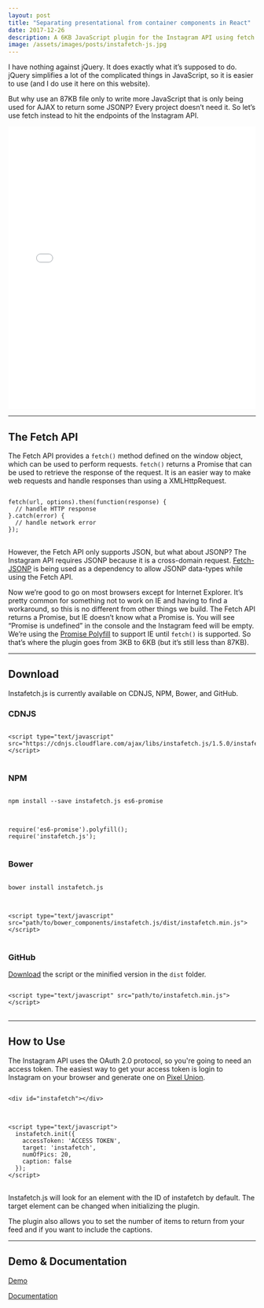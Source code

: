 ```yaml
---
layout: post
title: "Separating presentational from container components in React"
date: 2017-12-26
description: A 6KB JavaScript plugin for the Instagram API using fetch instead of jQuery.
image: /assets/images/posts/instafetch-js.jpg
---
```

<p>I have nothing against jQuery. It does exactly what it’s supposed to do. jQuery simplifies a lot of the complicated things in JavaScript, so it is easier to use (and I do use it here on this website).</p>
<p>But why use an 87KB file only to write more JavaScript that is only being used for AJAX to return some JSONP? Every project doesn’t need it. So let’s use fetch instead to hit the endpoints of the Instagram API.</p>
<div class="flex-vid">
  <iframe height="575" scrolling="no" title="Instafetch.js Example" src="//codepen.io/thomasvaeth/embed/EgwRWo/?height=265&theme-id=0&default-tab=result&embed-version=2" frameborder="no" allowtransparency="true" allowfullscreen="true" style="width: 100%;"></iframe>
</div>

<hr/>

<h2>The Fetch API</h2>
<p>The Fetch API provides a <code>fetch()</code> method defined on the window object, which can be used to perform requests. <code>fetch()</code> returns a Promise that can be used to retrieve the response of the request. It is an easier way to make web requests and handle responses than using a XMLHttpRequest.</p>
<pre>
<code>
fetch(url, options).then(function(response) {
  // handle HTTP response
}.catch(error) {
  // handle network error
});
</code>
</pre>
<p>However, the Fetch API only supports JSON, but what about JSONP? The Instagram API requires JSONP because it is a cross-domain request. <a href="https://github.com/camsong/fetch-jsonp" target="_blank">Fetch-JSONP</a> is being used as a dependency to allow JSONP data-types while using the Fetch API.</p>
<p>Now we’re good to go on most browsers except for Internet Explorer. It’s pretty common for something not to work on IE and having to find a workaround, so this is no different from other things we build. The Fetch API returns a Promise, but IE doesn’t know what a Promise is. You will see “Promise is undefined” in the console and the Instagram feed will be empty. We’re using the <a href="https://github.com/taylorhakes/promise-polyfill" target="_blank">Promise Polyfill</a> to support IE until <code>fetch()</code> is supported. So that’s where the plugin goes from 3KB to 6KB (but it’s still less than 87KB).</p>

<hr/>

<h2>Download</h2>
<p>Instafetch.js is currently available on CDNJS, NPM, Bower, and GitHub.</p>

<h3>CDNJS</h3>
<pre>
<code>
&lt;script type="text/javascript" src="https://cdnjs.cloudflare.com/ajax/libs/instafetch.js/1.5.0/instafetch.min.js"&gt;&lt;/script&gt;
</code>
</pre>

<h3>NPM</h3>
<pre>
<code>
npm install --save instafetch.js es6-promise
</code>
</pre>
<pre>
<code>
require('es6-promise').polyfill();
require('instafetch.js');
</code>
</pre>

<h3>Bower</h3>
<pre>
<code>
bower install instafetch.js
</code>
</pre>
<pre>
<code>
&lt;script type="text/javascript" src="path/to/bower_components/instafetch.js/dist/instafetch.min.js"&gt;&lt;/script&gt;
</code>
</pre>

<h3>GitHub</h3>
<p><a href="https://github.com/thomasvaeth/instafetch.js" target="_blank">Download</a> the script or the minified version in the <code>dist</code> folder.</p>
<pre>
<code>
&lt;script type="text/javascript" src="path/to/instafetch.min.js"&gt;&lt;/script&gt;
</code>
</pre>

<hr/>

<h2>How to Use</h2>
<p>The Instagram API uses the OAuth 2.0 protocol, so you're going to need an access token. The easiest way to get your access token is login to Instagram on your browser and generate one on <a href="http://instagram.pixelunion.net/" target="_blank">Pixel Union</a>.</p>
<pre>
<code>
&lt;div id="instafetch"&gt;&lt;/div&gt;
</code>
</pre>
<pre>
<code>
&lt;script type="text/javascript"&gt;
  instafetch.init({
    accessToken: 'ACCESS TOKEN',
    target: 'instafetch',
    numOfPics: 20,
    caption: false
  });
&lt;/script&gt;
</code>
</pre>
<p>Instafetch.js will look for an element with the ID of instafetch by default. The target element can be changed when initializing the plugin.</p>
<p>The plugin also allows you to set the number of items to return from your feed and if you want to include the captions.</p>

<hr/>

<h2>Demo &amp; Documentation</h2>
<p><a href="http://thomasvaeth.com/instafetch.js/" target="_blank">Demo</a></p>
<p><a href="https://github.com/thomasvaeth/instafetch.js/blob/master/README.md" target="_blank">Documentation</a></p>

